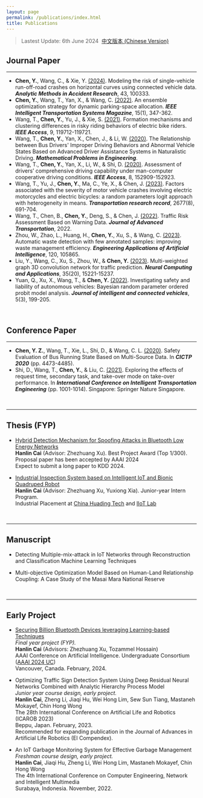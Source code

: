 ```yaml
---
layout: page
permalink: /publications/index.html
title: Publications
---
```


> Lastest Update: 6th June 2024&nbsp;  [中文版本 (Chinese Version)](https://fenghy-chen.github.i/file/publications-zh/)

## Journal Paper
---
- **Chen, Y.**, Wang, C., & Xie, Y. [(2024)](https://doi.org/10.1016/j.amar.2024.100333). Modeling the risk of single-vehicle run-off-road crashes on horizontal curves using connected vehicle data. **_Analytic Methods in Accident Research_**, 43, 100333.
- **Chen, Y.**, Wang, T., Yan, X., & Wang, C. [(2022)](https://doi.org/10.1109/MITS.2022.3163506). An ensemble optimization strategy for dynamic parking-space allocation. **_IEEE Intelligent Transportation Systems Magazine_**, 15(1), 347-362.
- Wang, T., **Chen, Y.**, Yu, J., & Xie, S. [(2021)](https://doi.org/10.1109/ACCESS.2021.3108039). Formation mechanisms and clustering differences in risky riding behaviors of electric bike riders. **_IEEE Access_**, 9, 119712-119721.
- Wang, T., **Chen, Y.**, Yan, X., Chen, J., & Li, W. [(2020)](https://doi.org/10.1155/2020/9743504). The Relationship between Bus Drivers' Improper Driving Behaviors and Abnormal Vehicle States Based on Advanced Driver Assistance Systems in Naturalistic Driving. **_Mathematical Problems in Engineering_**.
- Wang, T., **Chen, Y.**, Yan, X., Li, W., & Shi, D. [(2020)](https://doi.org/10.1109/ACCESS.2020.3016834). Assessment of drivers’ comprehensive driving capability under man-computer cooperative driving conditions. **_IEEE Access_**, 8, 152909-152923.
- Wang, T., Yu, J., **Chen, Y.**, Ma, C., Ye, X., & Chen, J. [(2023)](https://doi.org/10.1177/03611981231157716). Factors associated with the severity of motor vehicle crashes involving electric motorcycles and electric bicycles: a random parameters logit approach with heterogeneity in means. **_Transportation research record_**, 2677(8), 691-704.
- Wang, T., Chen, B., **Chen, Y.**, Deng, S., & Chen, J. [(2022)](https://doi.org/10.1155/2022/1191239). Traffic Risk Assessment Based on Warning Data. **_Journal of Advanced Transportation_**, 2022.
- Zhou, W., Zhao, L., Huang, H., **Chen, Y.**, Xu, S., & Wang, C. [(2023)](https://doi.org/10.1016/j.engappai.2023.105865). Automatic waste detection with few annotated samples: improving waste management efficiency. **_Engineering Applications of Artificial Intelligence_**, 120, 105865.
- Liu, Y., Wang, C., Xu, S., Zhou, W., & **Chen, Y.** [(2023)](https://doi.org/10.1007/s00521-023-08519-8). Multi-weighted graph 3D convolution network for traffic prediction. **_Neural Computing and Applications_**, 35(20), 15221-15237.
- Yuan, Q., Xu, X., Wang, T., & **Chen, Y.** [(2022)](https://doi.org/10.1108/JICV-04-2022-0012). Investigating safety and liability of autonomous vehicles: Bayesian random parameter ordered probit model analysis. **_Journal of intelligent and connected vehicles_**, 5(3), 199-205.
<br>

## Conference Paper
---
- **Chen, Y. Z.**, Wang, T., Xie, L., Shi, D., & Wang, C. L. [(2020)](https://ascelibrary.org/doi/abs/10.1061/9780784483053.372). Safety Evaluation of Bus Running State Based on Multi-Source Data. In **_CICTP 2020_** (pp. 4473-4485).
- Shi, D., Wang, T., **Chen, Y.**, & Liu, C. [(2021)](https://doi.org/10.1007/978-981-19-2259-6_88). Exploring the effects of request time, secondary task, and take-over mode on take-over performance. In **_International Conference on Intelligent Transportation Engineering_** (pp. 1001-1014). Singapore: Springer Nature Singapore.
<br>



---

## Thesis (FYP)

- [Hybrid Detection Mechanism for Spoofing Attacks in Bluetooth Low Energy Networks](https://caihanlin.com/mypaper/thesis/UG-thesis.pdf)<br>**Hanlin Cai** (Advisor: Zhezhuang Xu). Best Project Award (Top 1/300).<br>Proposal paper has been accepted by AAAI 2024<br>Expect to submit a long paper to KDD 2024.

- [Industrial Inspection System based on Intelligent IoT and Bionic Quadruped Robot](https://caihanlin.com/mypaper/thesis/IP-report.pdf)<br>**Hanlin Cai** (Advisor: Zhezhuang Xu, Yuxiong Xia). Junior-year Intern Program.<br>Industrial Placement at [China Huading Tech](http://www.hdim.com.cn/) and [IIoT Lab](https://dqxy.fzu.edu.cn/en/)<br>

  <br>

---

## Manuscript

- Detecting Multiple-mix-attack in IoT Networks through Reconstruction and Classification Machine Learning Techniques<br>

- Multi-objective Optimization Model Based on Human-Land Relationship Coupling: A Case Study of the Masai Mara National Reserve<br>

  <br>

---

## Early Project

- [Securing Billion Bluetooth Devices leveraging Learning-based Techniques](https://www.researchgate.net/publication/378144932)<br>*Final year project (FYP).*<br>**Hanlin Cai** (Advisors: Zhezhuang Xu, Tozammel Hossain)<br>AAAI Conference on Artificial Intelligence. Undergraduate Consortium ([AAAI 2024 UC](https://aaai.org/aaai-conference/undergraduate-consortium-program/))<br>Vancouver, Canada. February, 2024.

- Optimizing Traffic Sign Detection System Using Deep Residual Neural Networks Combined with Analytic Hierarchy Process Model<br>*Junior year course design, early project.*<br>**Hanlin Cai**, Zheng Li, Jiaqi Hu, Wei Hong Lim, Sew Sun Tiang, Mastaneh Mokayef, Chin Hong Wong<br>The 28th International Conference on Artificial Life and Robotics (ICAROB 2023)<br>Beppu, Japan. February, 2023.<br>Recommended for expanding publication in the Journal of Advances in Artificial Life Robotics (EI Compendex).

- An IoT Garbage Monitoring System for Effective Garbage Management<br>*Freshman course design, early project.*<br>**Hanlin Cai**, Jiaqi Hu, Zheng Li, Wei Hong Lim, Mastaneh Mokayef, Chin Hong Wong<br>The 4th International Conference on Computer Engineering, Network and Intelligent Multimedia<br>Surabaya, Indonesia. November, 2022.<br>

  <br>
